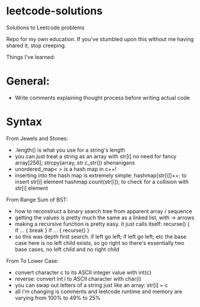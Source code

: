 # leetcode-solutions
Solutions to Leetcode problems

Repo for my own education. If you've stumbled upon this without me having shared it, stop creeping. 

Things I've learned:

# General:
- Write comments explaining thought process before writing actual code

# Syntax

From Jewels and Stones:
- .length() is what you use for a string's length
- you can just treat a string as an array with str[i]
  no need for fancy array[256]; strcpy(array, str.c_str()) shenanigans
- unordered_map<  > is a hash map in c++!
- inserting into the hash map is extremely simple:
  hashmap[str[i]]++;        to insert str[i] element
  hashmap.count(str[i]);    to check for a collision with str[i] element

From Range Sum of BST:
- how to reconstruct a binary search tree from apparent array / sequence
- getting the values is pretty much the same as a linked list, with -> arrows
- making a recursive function is pretty easy. it just calls itself:
  recurse() {
  if ... { break }
  if ... { recurse() }
- so this was depth first search. if left go left; if left go left; etc
  the base case here is no left child exists, so go right
  so there's essentially two base cases, no left child and no right child
  
From To Lower Case:
- convert character c to its ASCII integer value with int(c)
- reverse: convert int i to ASCII character with char(i)
- you can swap out letters of a string just like an array:
  str[i] = c
- all i'm changing is comments and leetcode runtime and memory are 
  varying from 100% to 49% to 25%
  
